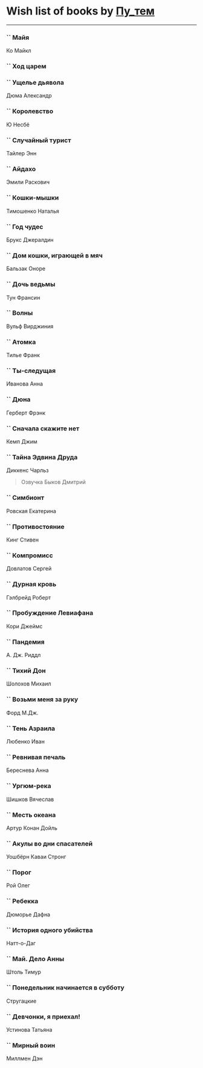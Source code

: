 # Wish list of books by [Пу_тем](https://www.facebook.com/profile.php?id=3448154788585127)
---

### `` Майя
Ко Майкл

### `` Ход царем

### `` Ущелье дьявола
Дюма Александр

### `` Королевство
Ю Несбё

### `` Случайный турист
Тайлер Энн

### `` Айдахо
Эмили Раскович

### `` Кошки-мышки
Тимошенко Наталья

### `` Год чудес
Брукс Джералдин

### `` Дом кошки, играющей в мяч
Бальзак Оноре

### `` Дочь ведьмы
Тун Франсин

### `` Волны
Вульф Вирджиния

### `` Атомка
Тилье Франк

### `` Ты-следущая
Иванова Анна

### `` Дюна
Герберт Фрэнк

### `` Сначала скажите нет
Кемп Джим

### `` Тайна Эдвина Друда
Диккенс Чарльз
> Озвучка Быков Дмитрий

### `` Симбионт
Ровская Екатерина

### `` Противостояние
Кинг Стивен

### `` Компромисс
Довлатов Сергей

### `` Дурная кровь
Гэлбрейд Роберт

### `` Пробуждение Левиафана
Кори Джеймс

### `` Пандемия
А. Дж. Риддл

### `` Тихий Дон
Шолохов Михаил

### `` Возьми меня за руку
Форд М.Дж.

### `` Тень Азраила
Любенко Иван

### `` Ревнивая печаль
Береснева Анна

### `` Ургюм-река
Шишков Вячеслав

### `` Месть океана
Артур Конан Дойль

### `` Акулы во дни спасателей
Уошбёрн Каваи Стронг

### `` Порог
Рой Олег

### `` Ребекка
Дюморье Дафна

### `` История одного убийства
Натт-о-Даг

### `` Май. Дело Анны
Штоль Тимур

### `` Понедельник начинается в субботу
Стругацкие

### `` Девчонки, я приехал!
Устинова Татьяна

### `` Мирный воин
Миллмен Дэн

